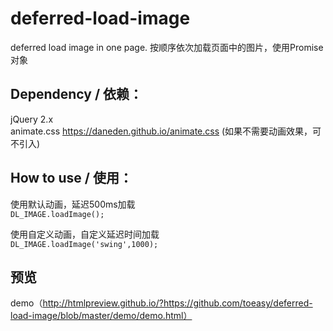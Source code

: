 # deferred-load-image
deferred load image in one page. 按顺序依次加载页面中的图片，使用Promise对象

## Dependency / 依赖：
jQuery 2.x  
animate.css https://daneden.github.io/animate.css (如果不需要动画效果，可不引入)  

## How to use / 使用：  

使用默认动画，延迟500ms加载  
```DL_IMAGE.loadImage();  ```    


使用自定义动画，自定义延迟时间加载   
```DL_IMAGE.loadImage('swing',1000);  ```    
## 预览    
demo（http://htmlpreview.github.io/?https://github.com/toeasy/deferred-load-image/blob/master/demo/demo.html）
